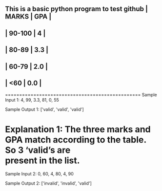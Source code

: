 
This is a basic python program to test github
|  MARKS  |     GPA     |
--------------------------------
|   90-100 |        4         |
--------------------------------
|   80-89  |       3.3        |
--------------------------------
|  60-79   |       2.0        |
--------------------------------
|  <60     |         0.0       |
--------------------------------

================================================
Sample Input 1:
4, 99, 3.3, 81, 0, 55

Sample Output 1:
['valid', 'valid', 'valid']

Explanation 1:
The three marks and GPA match according to the table. So 3 ‘valid’s are  
present in the list.
================================================
Sample Input 2:
0, 60, 4, 80, 4, 90

Sample Output 2:
['invalid', 'invalid', 'valid']
